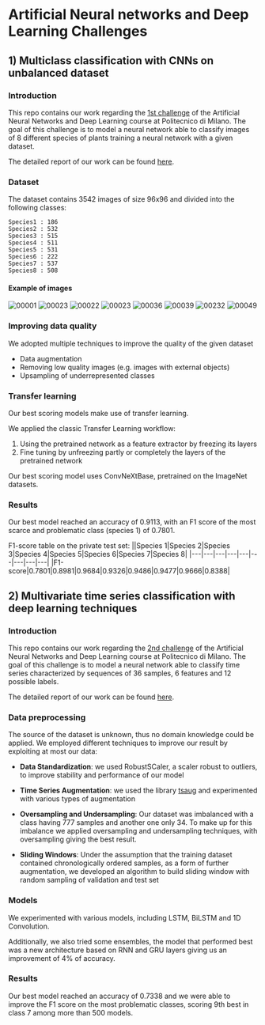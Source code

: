 # Artificial Neural networks and Deep Learning Challenges

## 1) Multiclass classification with CNNs on unbalanced dataset

### Introduction
This repo contains our work regarding the [1st challenge](https://codalab.lisn.upsaclay.fr/competitions/8522#learn_the_details) of the Artificial Neural Networks and Deep Learning course at Politecnico di Milano.
The goal of this challenge is to model a neural network able to classify images of 8 different species of plants training a neural network with a given dataset.

The detailed report of our work can be found [here](Multiclass_classification/Report.pdf).

### Dataset
The dataset contains 3542 images of size 96x96 and divided into the following classes:

    Species1 : 186
    Species2 : 532
    Species3 : 515
    Species4 : 511
    Species5 : 531
    Species6 : 222
    Species7 : 537
    Species8 : 508
    
#### Example of images

![00001](https://user-images.githubusercontent.com/79714834/219965212-f198f79a-fdec-43c9-a029-156d6b26d101.jpg)
![00023](https://user-images.githubusercontent.com/79714834/219965225-12fae437-2945-47e7-80dd-99b0a4fe192d.jpg)
![00022](https://user-images.githubusercontent.com/79714834/219965233-e48733bd-eac5-4c81-ba73-013f2399b4e1.jpg)
![00023](https://user-images.githubusercontent.com/79714834/219965288-225c3b42-6bc7-451d-944a-6f813e7ec37d.jpg)
![00036](https://user-images.githubusercontent.com/79714834/219965387-68826d47-53eb-47f9-b265-f06bd7acbf58.jpg)
![00039](https://user-images.githubusercontent.com/79714834/219965724-b5996c5f-fec5-455d-a6e6-3c76e7c1b5ce.jpg)
![00232](https://user-images.githubusercontent.com/79714834/219965813-c44c3626-cc11-4f09-b353-e437bcac34c1.jpg)
![00049](https://user-images.githubusercontent.com/79714834/219965835-696b156e-e5ff-493b-a91b-241d7df0c8c9.jpg)

### Improving data quality

We adopted multiple techniques to improve the quality of the given dataset

- Data augmentation 
- Removing low quality images (e.g. images with external objects)
- Upsampling of underrepresented classes

### Transfer learning

Our best scoring models make use of transfer learning.

We applied the classic Transfer Learning workflow:
1. Using the pretrained network as a feature extractor by freezing its layers
2. Fine tuning by unfreezing partly or completely the layers of the pretrained network

Our best scoring model uses ConvNeXtBase, pretrained on the ImageNet datasets.

### Results

Our best model reached an accuracy of 0.9113, with an F1 score of the most scarce and problematic class (species 1) of 0.7801.

F1-score table on the private test set:
||Species 1|Species 2|Species 3|Species 4|Species 5|Species 6|Species 7|Species 8|
|---|---|---|---|---|---|---|---|---|
|F1-score|0.7801|0.8981|0.9684|0.9326|0.9486|0.9477|0.9666|0.8388|

## 2) Multivariate time series classification with deep learning techniques

### Introduction

This repo contains our work regarding the [2nd challenge](https://codalab.lisn.upsaclay.fr/competitions/9056#learn_the_details) of the Artificial Neural Networks and Deep Learning course at Politecnico di Milano. The goal of this challenge is to model a neural network able to classify time series characterized by sequences of 36 samples, 6 features and 12 possible labels.

The detailed report of our work can be found [here](Multivariate_time_series_classification/Report.pdf).

### Data preprocessing

The source of the dataset is unknown, thus no domain knowledge could be applied. 
We employed different techniques to improve our result by exploiting at most our data:
- **Data Standardization**: we used RobustSCaler, a scaler robust to outliers, to improve stability and performance of our model

- **Time Series Augmentation**: we used the library [tsaug](https://tsaug.readthedocs.io/en/stable/) and experimented with various types of augmentation

- **Oversampling and Undersampling**: Our dataset was imbalanced with a class having 777 samples and another one only 34. To make up for this imbalance we applied oversampling and undersampling techniques, with oversampling giving the best result.

- **Sliding Windows**: Under the assumption that the training dataset contained chronologically ordered samples, as a form of further augmentation, we developed an algorithm to build sliding window with random sampling of validation and test set

### Models

We experimented with various models, including LSTM, BiLSTM and 1D Convolution.

Additionally, we also tried some ensembles, the model that performed best was a new architecture based on RNN and GRU layers giving us an improvement of 4\% of accuracy.



### Results

Our best model reached an accuracy of 0.7338 and we were able to improve the F1 score on the most problematic classes, scoring 9th best in class 7 among more than 500 models.
